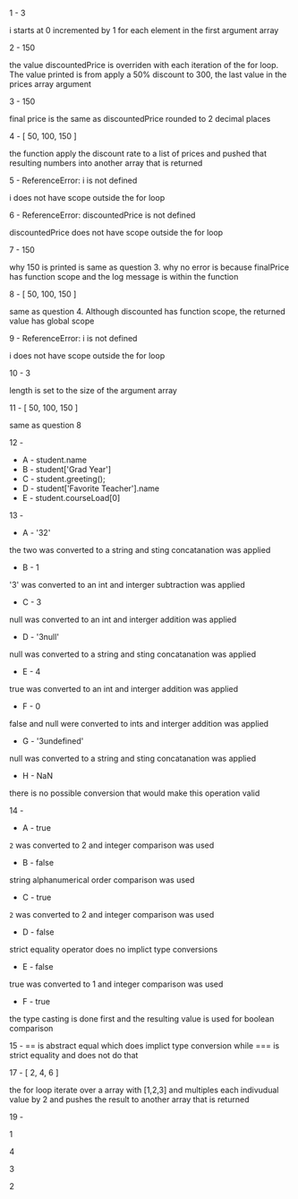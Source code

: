 1 - 3

i starts at 0 incremented by 1 for each element in the first argument array

2 - 150

the value discountedPrice is overriden with each iteration of the for loop.  The value printed is from apply a 50% discount to 300, the last value in the prices array argument

3 - 150

final price is the same as discountedPrice rounded to 2 decimal places

4 - [ 50, 100, 150 ]

the function apply the discount rate to a list of prices and pushed that resulting numbers into another array that is returned

5 - ReferenceError: i is not defined

i does not have scope outside the for loop

6 - ReferenceError: discountedPrice is not defined

discountedPrice does not have scope outside the for loop

7 - 150

why 150 is printed is same as question 3.  why no error is because finalPrice has function scope and the log message is within the function

8 - [ 50, 100, 150 ]

same as question 4.  Although discounted has function scope, the returned value has global scope

9 - ReferenceError: i is not defined

i does not have scope outside the for loop

10 - 3

length is set to the size of the argument array

11 - [ 50, 100, 150 ]

same as question 8

12 -

- A - student.name
- B - student['Grad Year']
- C - student.greeting();
- D - student['Favorite Teacher'].name
- E - student.courseLoad[0]

13 -

- A - '32'

the two was converted to a string and sting concatanation was applied

- B - 1

'3' was converted to an int and interger subtraction was applied

- C - 3

null was converted to an int and interger addition was applied

- D - '3null'

null was converted to a string and sting concatanation was applied

- E - 4

true was converted to an int and interger addition was applied

- F - 0

false and null were converted to ints and interger addition was applied

- G - '3undefined'

null was converted to a string and sting concatanation was applied

- H - NaN

there is no possible conversion that would make this operation valid

14 -

- A - true

`2` was converted to 2 and integer comparison was used

- B - false

string alphanumerical order comparison was used

- C - true

`2` was converted to 2 and integer comparison was used

- D - false

strict equality operator does no implict type conversions

- E - false

true was converted to 1 and integer comparison was used

- F - true

the type casting is done first and the resulting value is used for boolean comparison

15 - == is abstract equal which does implict type conversion while === is strict equality and does not do that 

17 - [ 2, 4, 6 ]

the for loop iterate over a array with [1,2,3] and multiples each indivudual value by 2 and pushes the result to another array that is returned

19 - 

1

4

3

2
